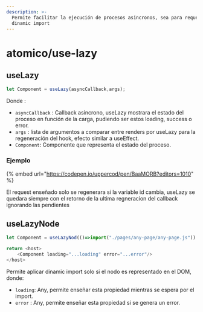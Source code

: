 ```yaml
---
description: >-
  Permite facilitar la ejecución de procesos asincronos, sea para request o
  dinamic import
---
```


# atomico/use-lazy

## useLazy

```jsx
let Component = useLazy(asyncCallback,args);
```

Donde : 

* `asyncCallback` : Callback asincrono, useLazy mostrara el estado del proceso en función de la carga, pudiendo ser estos loading, success o error.
* `args` : lista de argumentos a comparar entre renders por useLazy para la regeneración del hook, efecto similar a useEffect.
* `Component`: Componente que representa el estado del proceso.

### Ejemplo

{% embed url="https://codepen.io/uppercod/pen/BaaMORB?editors=1010" %}

El request enseñado solo se regenerara si la variable id cambia, useLazy se quedara siempre con el retorno de la ultima regneracion del callback ignorando las pendientes 

## useLazyNode

```javascript
let Component = useLazyNod(()=>import("./pages/any-page/any-page.js"))

return <host>
    <Component loading="...loading" error="...error"/>
</host>
```

Permite aplicar dinamic import solo si el nodo es representado en el DOM, donde:

* `loading`: Any, permite enseñar esta propiedad mientras se espera por el import.
* `error` : Any, permite enseñar esta propiedad si se genera un error.




